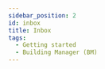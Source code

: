 ```yaml
---
sidebar_position: 2
id: inbox
title: Inbox
tags:
  - Getting started
  - Building Manager (BM)
---
```


